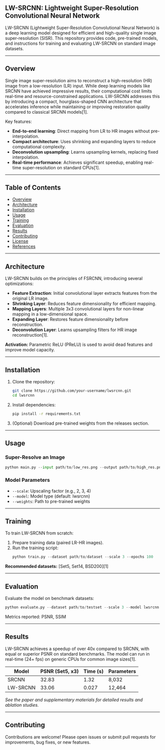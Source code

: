 

## LW-SRCNN: Lightweight Super-Resolution Convolutional Neural Network

LW-SRCNN (Lightweight Super-Resolution Convolutional Neural Network) is a deep learning model designed for efficient and high-quality single image super-resolution (SISR). This repository provides code, pre-trained models, and instructions for training and evaluating LW-SRCNN on standard image datasets.

---

## Overview

Single image super-resolution aims to reconstruct a high-resolution (HR) image from a low-resolution (LR) input. While deep learning models like SRCNN have achieved impressive results, their computational cost limits real-time and resource-constrained applications. LW-SRCNN addresses this by introducing a compact, hourglass-shaped CNN architecture that accelerates inference while maintaining or improving restoration quality compared to classical SRCNN models[1].

Key features:
- **End-to-end learning**: Direct mapping from LR to HR images without pre-interpolation.
- **Compact architecture**: Uses shrinking and expanding layers to reduce computational complexity.
- **Deconvolution upsampling**: Learns upsampling kernels, replacing fixed interpolation.
- **Real-time performance**: Achieves significant speedup, enabling real-time super-resolution on standard CPUs[1].

---

## Table of Contents

- [Overview](#overview)
- [Architecture](#architecture)
- [Installation](#installation)
- [Usage](#usage)
- [Training](#training)
- [Evaluation](#evaluation)
- [Results](#results)
- [Contributing](#contributing)
- [License](#license)
- [References](#references)

---

## Architecture

LW-SRCNN builds on the principles of FSRCNN, introducing several optimizations:
- **Feature Extraction**: Initial convolutional layer extracts features from the original LR image.
- **Shrinking Layer**: Reduces feature dimensionality for efficient mapping.
- **Mapping Layers**: Multiple 3x3 convolutional layers for non-linear mapping in a low-dimensional space.
- **Expanding Layer**: Restores feature dimensionality before reconstruction.
- **Deconvolution Layer**: Learns upsampling filters for HR image reconstruction[1].

**Activation:** Parametric ReLU (PReLU) is used to avoid dead features and improve model capacity.

---

## Installation

1. Clone the repository:
   ```bash
   git clone https://github.com/your-username/lwsrcnn.git
   cd lwsrcnn
   ```

2. Install dependencies:
   ```bash
   pip install -r requirements.txt
   ```

3. (Optional) Download pre-trained weights from the releases section.

---

## Usage

### Super-Resolve an Image

```python
python main.py --input path/to/low_res.png --output path/to/high_res.png --model lwsrcnn
```

### Model Parameters

- `--scale`: Upscaling factor (e.g., 2, 3, 4)
- `--model`: Model type (default: lwsrcnn)
- `--weights`: Path to pre-trained weights

---

## Training

To train LW-SRCNN from scratch:

1. Prepare training data (paired LR-HR images).
2. Run the training script:
   ```python
   python train.py --dataset path/to/dataset --scale 3 --epochs 100
   ```

**Recommended datasets:** [Set5, Set14, BSD200][1]

---

## Evaluation

Evaluate the model on benchmark datasets:

```python
python evaluate.py --dataset path/to/testset --scale 3 --model lwsrcnn --weights path/to/weights.pth
```

Metrics reported: PSNR, SSIM

---

## Results

LW-SRCNN achieves a speedup of over 40x compared to SRCNN, with equal or superior PSNR on standard benchmarks. The model can run in real-time (24+ fps) on generic CPUs for common image sizes[1].

| Model    | PSNR (Set5, x3) | Time (s) | Parameters |
|----------|-----------------|----------|------------|
| SRCNN    | 32.83           | 1.32     | 8,032      |
| LW-SRCNN | 33.06           | 0.027    | 12,464     |

*See the paper and supplementary materials for detailed results and ablation studies.*

---

## Contributing

Contributions are welcome! Please open issues or submit pull requests for improvements, bug fixes, or new features.

